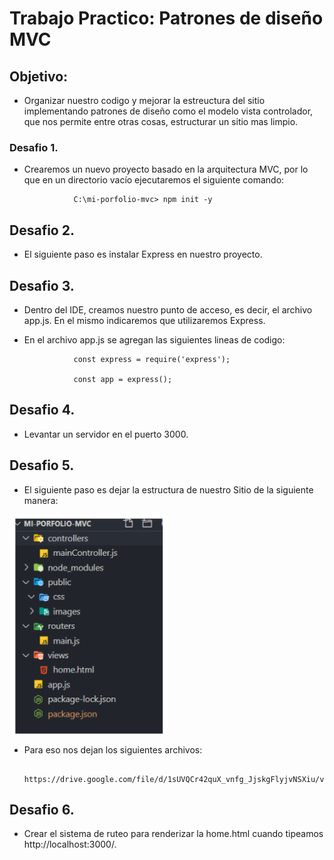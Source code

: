 # Trabajo Practico: Patrones de diseño MVC

## Objetivo: 
- Organizar nuestro codigo y mejorar la estreuctura del sitio implementando patrones de diseño como el modelo vista controlador, que nos permite entre otras cosas, estructurar un sitio mas limpio.

### Desafio 1.
- Crearemos un nuevo proyecto basado en la arquitectura MVC, por lo que en un
directorio vacío ejecutaremos el siguiente comando:

                 C:\mi-porfolio-mvc> npm init -y   



## Desafio 2.
- El siguiente paso es instalar Express en nuestro proyecto.

## Desafio 3.
- Dentro del IDE, creamos nuestro punto de acceso, es decir, el archivo app.js. En el mismo indicaremos que utilizaremos Express. 

- En el archivo app.js se agregan las siguientes lineas de codigo:

                 const express = require('express');

                 const app = express();

## Desafio 4.
- Levantar un servidor en el puerto 3000.

## Desafio 5. 
- El siguiente paso es dejar la estructura de nuestro Sitio de la siguiente manera: 

<img alt="Mockup del Desafio" src="./public/images/MVC-TP.png">

- Para eso nos dejan los siguientes archivos: 

                 https://drive.google.com/file/d/1sUVQCr42quX_vnfg_JjskgFlyjvNSXiu/view

## Desafio 6.
- Crear el sistema de ruteo para renderizar la home.html cuando tipeamos http://localhost:3000/.